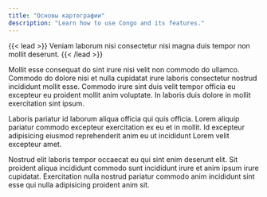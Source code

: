 ```yaml
---
title: "Основы картографии"
description: "Learn how to use Congo and its features."
---
```


{{< lead >}}
Veniam laborum nisi consectetur nisi magna duis tempor non mollit deserunt.
{{< /lead >}}

Mollit esse consequat do sint irure nisi velit non commodo do ullamco. Commodo do dolore nisi et nulla cupidatat irure laboris consectetur nostrud incididunt mollit esse. Commodo irure sint duis velit tempor officia eu excepteur eu proident mollit anim voluptate. In laboris duis dolore in mollit exercitation sint ipsum.

Laboris pariatur id laborum aliqua officia qui quis officia. Lorem aliquip pariatur commodo excepteur exercitation ex eu et in mollit. Id excepteur adipisicing eiusmod reprehenderit anim eu ut incididunt Lorem velit excepteur amet.

Nostrud elit laboris tempor occaecat eu qui sint enim deserunt elit. Sit proident aliqua incididunt commodo sunt incididunt irure et anim ipsum irure cupidatat. Exercitation nulla nostrud pariatur commodo anim incididunt sint esse qui nulla adipisicing proident anim sit.